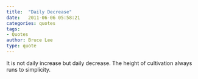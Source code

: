 ```yaml
---
title:  "Daily Decrease"
date:   2011-06-06 05:58:21
categories: quotes
tags:
- Quotes
author: Bruce Lee
type: quote
---
```


It is not daily increase but daily decrease. The height of cultivation always runs to simplicity.